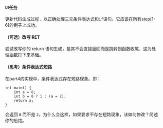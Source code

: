 #### ☑任务

更新代码生成过程，以正确处理三元条件表达式和`if`语句。它应该在所有step[1-6]的例子上成功。

#### （可选）改写 RET

尝试改写你的 return 语句生成，是其不会直接返回而是跳转到函数收尾，这为处理函数打下来基础。

#### （思考）条件表达式短路

在part4的实现中，条件表达式存在短路现象。即：

```
int main() {
    int a = 0;
    int b = 0 ? 1 : (a = 2);
    return a;
}
```
会返回 `0` 而不是 `2`。为什么会这样，如果要求不存在短路现象，该如何修改？简述你的思路。 

